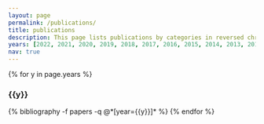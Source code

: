 ```yaml
---
layout: page
permalink: /publications/
title: publications
description: This page lists publications by categories in reversed chronological order. Asterisk symbols (*) indicate authors who contributed equally to an article. An up-to-date list is available on <a href="https://scholar.google.com/citations?user=j40T6joAAAAJ&hl=en">Google Scholar</a>. 
years: [2022, 2021, 2020, 2019, 2018, 2017, 2016, 2015, 2014, 2013, 2012, 2011, 2010]
nav: true
---
```


<div class="publications">

{% for y in page.years %}
  <h3 class="year">{{y}}</h3>
  {% bibliography -f papers -q @*[year={{y}}]* %}
{% endfor %}

</div>
